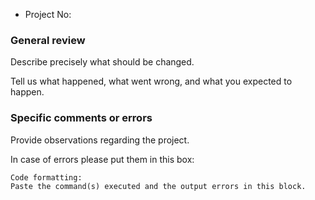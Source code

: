
* Project No: 

### General review

Describe precisely what should be changed.

Tell us what happened, what went wrong, and what you expected to happen.

### Specific comments or errors

Provide observations regarding the project.

In case of errors please put them in this box:

```
Code formatting: 
Paste the command(s) executed and the output errors in this block.
```
